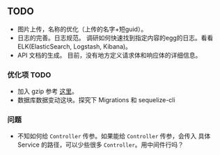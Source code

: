 ## TODO
* 图片上传，名称的优化（上传的名字+短guid）。
* 日志的完善。日志规范。 调研如何快速找到指定内容的egg的日志。看看 ELK(ElasticSearch, Logstash, Kibana)。
* API 文档的生成。 目前，没有地方定义请求体和响应体的详细信息。

### 优化项 TODO
* 加入 gzip 参考 [这里](https://eggjs.org/zh-cn/basics/middleware.html)。
* 数据库数据变动这块。探究下 Migrations 和 sequelize-cli

### 问题
* 不知如何给 `Controller` 传参。如果能给 `Controller` 传参，会传入 具体 Service 的路径，可以少些很多 `Controller`。用中间件行吗？